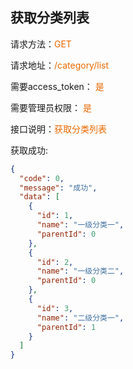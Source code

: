 ## 获取分类列表

<p>请求方法：<span style="color:#e96900">GET</p>
<p>请求地址：<span style="color:#e96900">/category/list</span></p>
<p>需要access_token： <span style="color:#e96900">是</span></p>
<p>需要管理员权限： <span style="color:#e96900">是</span></p>

<p>接口说明：<span style="color:#e96900">获取分类列表</span></p>

获取成功:
```json
{
  "code": 0,
  "message": "成功",
  "data": [
    {
      "id": 1,
      "name": "一级分类一",
      "parentId": 0
    },
    {
      "id": 2,
      "name": "一级分类二",
      "parentId": 0
    },
    {
      "id": 3,
      "name": "二级分类一",
      "parentId": 1
    }
  ]
}
```